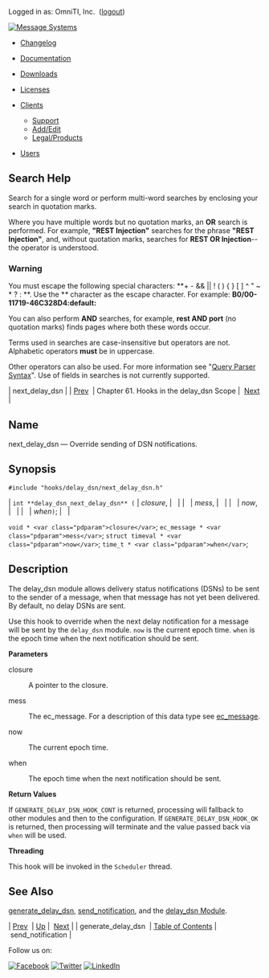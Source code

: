 Logged in as: OmniTI, Inc.  ([logout](https://support.messagesystems.com/logout.php))

[![Message Systems](https://support.messagesystems.com/images/ms-white205.png)](https://support.messagesystems.com/start.php) 

*   [Changelog](https://support.messagesystems.com/start.php?show=changelog)
*   [Documentation](https://support.messagesystems.com/docs/)
*   [Downloads](https://support.messagesystems.com/start.php)

*   [Licenses](https://support.messagesystems.com/license_summary.php)
*   <a href="">Clients</a>
    *   [Support](https://support.messagesystems.com/cs.php)
    *   [Add/Edit](https://support.messagesystems.com/edit_client.php)
    *   [Legal/Products](https://support.messagesystems.com/edit_products.php)
*   [Users](https://support.messagesystems.com/edit_customer.php)

## Search Help

Search for a single word or perform multi-word searches by enclosing your search in quotation marks.

Where you have multiple words but no quotation marks, an **OR** search is performed. For example, **"REST Injection"** searches for the phrase **"REST Injection"**, and, without quotation marks, searches for **REST OR Injection**--the operator is understood.

### Warning

You must escape the following special characters: **+ - && || ! ( ) { } [ ] ^ " ~ * ? : \**. Use the **\** character as the escape character. For example: **B0/00-11719-46C328D4\:default\:**

You can also perform **AND** searches, for example, **rest AND port** (no quotation marks) finds pages where both these words occur.

Terms used in searches are case-insensitive but operators are not. Alphabetic operators **must** be in uppercase.

Other operators can also be used. For more information see "[Query Parser Syntax](https://lucene.apache.org/core/old_versioned_docs/versions/3_0_0/queryparsersyntax.html)". Use of fields in searches is not currently supported.

| next_delay_dsn |
| [Prev](hooks.delay_dsn.generate_delay_dsn.php)  | Chapter 61. Hooks in the delay_dsn Scope |  [Next](hooks.delay_dsn.send_notification.php) |

<a name="hooks.delay_dsn.next_delay_dsn"></a>
## Name

next_delay_dsn — Override sending of DSN notifications.

## Synopsis

`#include "hooks/delay_dsn/next_delay_dsn.h"`

| `int **delay_dsn_next_delay_dsn** (` | <var class="pdparam">closure</var>, |   |
|   | <var class="pdparam">mess</var>, |   |
|   | <var class="pdparam">now</var>, |   |
|   | <var class="pdparam">when</var>`)`; |   |

`void * <var class="pdparam">closure</var>`;
`ec_message * <var class="pdparam">mess</var>`;
`struct timeval * <var class="pdparam">now</var>`;
`time_t * <var class="pdparam">when</var>`;<a name="idp9927328"></a>
## Description

The delay_dsn module allows delivery status notifications (DSNs) to be sent to the sender of a message, when that message has not yet been delivered. By default, no delay DSNs are sent.

Use this hook to override when the next delay notification for a message will be sent by the `delay_dsn` module. `now` is the current epoch time. `when` is the epoch time when the next notification should be sent.

**Parameters**

<dl class="variablelist">

<dt>closure</dt>

<dd>

A pointer to the closure.

</dd>

<dt>mess</dt>

<dd>

The ec_message. For a description of this data type see [ec_message](structs.ec_message.php "68.38. ec_message").

</dd>

<dt>now</dt>

<dd>

The current epoch time.

</dd>

<dt>when</dt>

<dd>

The epoch time when the next notification should be sent.

</dd>

</dl>

**Return Values**

If `GENERATE_DELAY_DSN_HOOK_CONT` is returned, processing will fallback to other modules and then to the configuration. If `GENERATE_DELAY_DSN_HOOK_OK` is returned, then processing will terminate and the value passed back via `when` will be used.

**Threading**

This hook will be invoked in the `Scheduler` thread.

<a name="idp9943648"></a>
## See Also

[generate_delay_dsn](hooks.delay_dsn.generate_delay_dsn.php "generate_delay_dsn"), [send_notification](hooks.delay_dsn.send_notification.php "send_notification"), and the [delay_dsn Module](https://support.messagesystems.com/docs/web-ref/modules.delay_dsn.php).

| [Prev](hooks.delay_dsn.generate_delay_dsn.php)  | [Up](hooks.delay_dsn.php) |  [Next](hooks.delay_dsn.send_notification.php) |
| generate_delay_dsn  | [Table of Contents](index.php) |  send_notification |

Follow us on:

[![Facebook](https://support.messagesystems.com/images/icon-facebook.png)](http://www.facebook.com/messagesystems) [![Twitter](https://support.messagesystems.com/images/icon-twitter.png)](http://twitter.com/#!/MessageSystems) [![LinkedIn](https://support.messagesystems.com/images/icon-linkedin.png)](http://www.linkedin.com/company/message-systems)